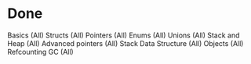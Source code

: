 # Done
Basics (All)
Structs (All)
Pointers (All)
Enums (All)
Unions (All)
Stack and Heap (All)
Advanced pointers (All)
Stack Data Structure (All)
Objects (All)
Refcounting GC (All)
